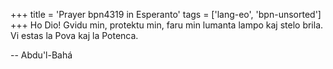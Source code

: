+++
title = 'Prayer bpn4319 in Esperanto'
tags = ['lang-eo', 'bpn-unsorted']
+++
Ho Dio! Gvidu min, protektu min, faru min lumanta lampo kaj stelo brila. Vi estas la Pova kaj la Potenca.

-- Abdu'l-Bahá
